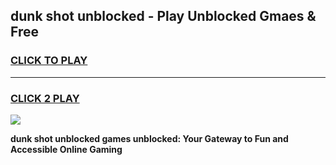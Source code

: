 
## dunk shot unblocked - Play Unblocked Gmaes & Free
<h3>
<a href="https://news.freeplayer.one?title=dunk_shot_unblocked&ref=16F">CLICK TO PLAY</a></h3>
<hr>

<h3>
<a href="https://news.freeplayer.one?title=dunk_shot_unblocked&ref=16F">CLICK 2 PLAY</a>
  
</h3>

<a href="https://news.freeplayer.one?title=dunk_shot_unblocked&ref=16F/"><img src="https://clearcache.store/games.png"></a>


**dunk shot unblocked games unblocked: Your Gateway to Fun and Accessible Online Gaming**

